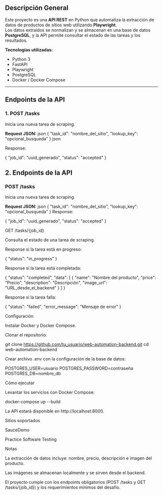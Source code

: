 
## Descripción General
Este proyecto es una **API REST** en Python que automatiza la extracción de datos de productos de sitios web utilizando **Playwright**.  
Los datos extraídos se normalizan y se almacenan en una base de datos **PostgreSQL**, y la API permite consultar el estado de las tareas y los resultados.

**Tecnologías utilizadas:**
- Python 3
- FastAPI
- Playwright
- PostgreSQL
- Docker / Docker Compose

---

## Endpoints de la API

### 1. POST /tasks
Inicia una nueva tarea de scraping.

**Request JSON:**
json
{
  "task_id": "nombre_del_sitio",
  "lookup_key": "opcional_busqueda"
}
json

Response:

{
  "job_id": "uuid_generado",
  "status": "accepted"
}


## 2. Endpoints de la API

### POST /tasks
Inicia una nueva tarea de scraping.

**Request JSON:**
json
{
  "task_id": "nombre_del_sitio",
  "lookup_key": "opcional_busqueda"
}
Response:

{
  "job_id": "uuid_generado",
  "status": "accepted"
}

GET /tasks/{job_id}

Consulta el estado de una tarea de scraping.

Response si la tarea está en progreso:

{
  "status": "in_progress"
}


Response si la tarea está completada:

{
  "status": "completed",
  "data": [
      {
      "name": "Nombre del producto",
      "price": "Precio",
      "description": "Descripción",
      "image_url": "URL_desde_el_backend"
    }
  ]
}


Response si la tarea falla:

{
  "status": "failed",
  "error_message": "Mensaje de error"
}

Configuración

Instalar Docker y Docker Compose.

Clonar el repositorio:

git clone https://github.com/tu_usuario/web-automation-backend.git
cd web-automation-backend


Crear archivo .env con la configuración de la base de datos:

POSTGRES_USER=usuario
POSTGRES_PASSWORD=contraseña
POSTGRES_DB=nombre_db

Cómo ejecutar

Levantar los servicios con Docker Compose:

docker-compose up --build


La API estará disponible en http://localhost:8000.

Sitios soportados

SauceDemo

Practice Software Testing

Notas

La extracción de datos incluye: nombre, precio, descripción e imagen del producto.

Las imágenes se almacenan localmente y se sirven desde el backend.

El proyecto cumple con los endpoints obligatorios (POST /tasks y GET /tasks/{job_id}) y los requerimientos mínimos del desafío.
